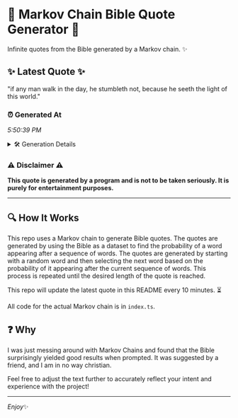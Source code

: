 # 📖 Markov Chain Bible Quote Generator 📖

Infinite quotes from the Bible generated by a Markov chain. ✨

## ✨ Latest Quote ✨
"if any man walk in the day, he stumbleth not, because he seeth the light of this world."

### ⏰ Generated At
*5:50:39 PM*

<details>
    <summary>🛠️ Generation Details</summary>
    <p>
        <strong>🌱 Seed:</strong> if<br>
        <strong>🔄 Iterations:</strong> 17<br>
        <strong>📜 Context History:</strong><br>[ if ]: any<br>[ if, any ]: man<br>[ if, any, man ]: walk<br>[ if, any, man, walk ]: in<br>[ if, any, man, walk, in ]: the<br>[ if, any, man, walk, in, the ]: day,<br>[ any, man, walk, in, the, day, ]: he<br>[ man, walk, in, the, day,, he ]: stumbleth<br>[ walk, in, the, day,, he, stumbleth ]: not,<br>[ in, the, day,, he, stumbleth, not, ]: because<br>[ the, day,, he, stumbleth, not,, because ]: he<br>[ day,, he, stumbleth, not,, because, he ]: seeth<br>[ he, stumbleth, not,, because, he, seeth ]: the<br>[ stumbleth, not,, because, he, seeth, the ]: light<br>[ not,, because, he, seeth, the, light ]: of<br>[ because, he, seeth, the, light, of ]: this<br>[ he, seeth, the, light, of, this ]: world.<br>
    </p>
</details>

### ⚠️ Disclaimer ⚠️
**This quote is generated by a program and is not to be taken seriously. It is purely for entertainment purposes.**

---

## 🔍 How It Works

This repo uses a Markov chain to generate Bible quotes. The quotes are generated by using the Bible as a dataset to find the probability of a word appearing after a sequence of words. The quotes are generated by starting with a random word and then selecting the next word based on the probability of it appearing after the current sequence of words. This process is repeated until the desired length of the quote is reached.

This repo will update the latest quote in this README every 10 minutes. ⏳

All code for the actual Markov chain is in `index.ts`.

## ❓ Why

I was just messing around with Markov Chains and found that the Bible surprisingly yielded good results when prompted. 
It was suggested by a friend, and I am in no way christian.

Feel free to adjust the text further to accurately reflect your intent and experience with the project!

---

*Enjoy*✨
